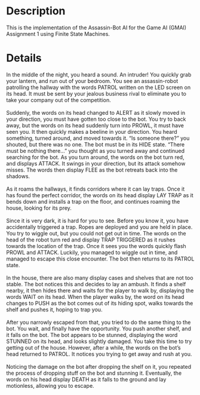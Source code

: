 # Description
This is the implementation of the Assassin-Bot AI for the Game AI (GMAI) Assignment 1 using Finite State Machines. 

# Details
In the middle of the night, you heard a sound. An intruder!  You quickly grab your lantern, and run out of your bedroom. You see an assassin-robot patrolling the hallway with the words PATROL written on the LED screen on its head. It must be sent by your jealous business rival to eliminate you to take your company out of the competition. 
<br><br>
Suddenly, the words on its head changed to ALERT as it slowly moved in your direction, you must have gotten too close to the bot. You try to back away, but the words on its head suddenly turn into PROWL, it must have seen you. It then quickly makes a beeline in your direction. You heard something, turned around, and moved towards it. “Is someone there?” you shouted, but there was no one. The bot must be in its HIDE state. “There must be nothing there…” you thought as you turned away and continued searching for the bot. As you turn around, the words on the bot turn red, and displays ATTACK. It swings in your direction, but its attack somehow misses. The words then display FLEE as the bot retreats back into the shadows. 
<br><br>
As it roams the hallways, it finds corridors where it can lay traps. Once it has found the perfect corridor, the words on its head display LAY TRAP as it bends down and installs a trap on the floor, and continues roaming the house, looking for its prey. 
<br><br>
Since it is very dark, it is hard for you to see. Before you know it, you have accidentally triggered a trap. Ropes are deployed and you are held in place. You try to wiggle out, but you could not get out in time. The words on the head of the robot turn red and display TRAP TRIGGERED as it rushes towards the location of the trap. Once it sees you the words quickly flash PROWL and ATTACK. Luckily, you managed to wiggle out in time, and managed to escape this close encounter. The bot then returns to its PATROL state. 
<br><br>
In the house, there are also many display cases and shelves that are not too stable. The bot notices this and decides to lay an ambush. It finds a shelf nearby, it then hides there and waits for the player to walk by, displaying the words WAIT on its head. When the player walks by, the word on its head changes to PUSH as the bot comes out of its hiding spot, walks towards the shelf and pushes it, hoping to trap you. 
<br><br>
After you narrowly escaped from that, you tried to do the same thing to the bot. You wait, and finally have the opportunity. You push another shelf, and it falls on the bot. The bot appears to be stunned, displaying the word STUNNED on its head, and looks slightly damaged. You take this time to try getting out of the house. However, after a while, the words on the bot’s head returned to PATROL. It notices you trying to get away and rush at you. 
<br><br>
Noticing the damage on the bot after dropping the shelf on it, you repeated the process of dropping stuff on the bot and stunning it. Eventually, the words on his head display DEATH as it falls to the ground and lay motionless, allowing you to escape. 
